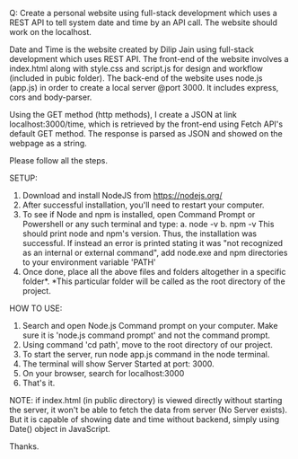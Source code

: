 Q: Create a personal website using full-stack development which uses a REST API to tell system date and time by an API call.
The website should work on the localhost.

Date and Time is the website created by Dilip Jain using full-stack development which uses REST API.
The front-end of the website involves a index.html along with style.css and script.js for design and workflow (included in pubic folder).
The back-end of the website uses node.js (app.js) in order to create a local server @port 3000. It includes express, cors and body-parser.

Using the GET method (http methods), I create a JSON at link localhost:3000/time, which is retrieved by the front-end using Fetch API's default GET method. 
The response is parsed as JSON and showed on the webpage as a string.



Please follow all the steps.

SETUP:
1. Download and install NodeJS from https://nodejs.org/
2. After successful installation, you'll need to restart your computer.
3. To see if Node and npm is installed, open Command Prompt or Powershell or any such terminal and type: 
		a. node -v
		b. npm -v
This should print node and npm's version. Thus, the installation was successful.
If instead an error is printed stating it was "not recognized as an internal or external command", add node.exe and npm directories to your environment variable 'PATH'
4. Once done, place all the above files and folders altogether in a specific folder*.
	*This particular folder will be called as the root directory of the project.


HOW TO USE:
1. Search and open Node.js Command prompt on your computer. Make sure it is 'node.js command prompt' and not the command prompt.
2. Using command 'cd path', move to the root directory of our project.
3. To start the server, run node app.js command in the node terminal.
4. The terminal will show Server Started at port: 3000.
5. On your browser, search for localhost:3000
6. That's it.



NOTE: if index.html (in public directory) is viewed directly without starting the server, it won't be able to fetch the data from server (No Server exists). But it is 
capable of showing date and time without backend, simply using Date() object in JavaScript.

Thanks.